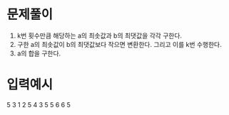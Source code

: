 # 문제풀이

1. k번 횟수만큼 해당하는 a의 최솟값과 b의 최댓값을 각각 구한다. 
2. 구한 a의 최솟값이 b의 최댓값보다 작으면 변환한다. 그리고 이를 k번 수행한다.
3. a의 합을 구한다.

# 입력예시

5 3
1 2 5 4 3 
5 5 6 6 5